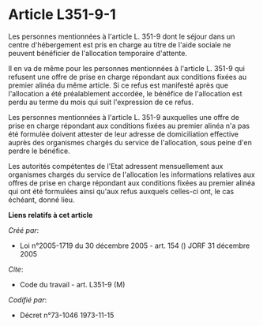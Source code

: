 # Article L351-9-1

Les personnes mentionnées à l'article L. 351-9 dont le séjour dans un centre d'hébergement est pris en charge au titre de
l'aide sociale ne peuvent bénéficier de l'allocation temporaire d'attente.

Il en va de même pour les personnes mentionnées à l'article L. 351-9 qui refusent une offre de prise en charge répondant aux
conditions fixées au premier alinéa du même article. Si ce refus est manifesté après que l'allocation a été préalablement
accordée, le bénéfice de l'allocation est perdu au terme du mois qui suit l'expression de ce refus.

Les personnes mentionnées à l'article L. 351-9 auxquelles une offre de prise en charge répondant aux conditions fixées au
premier alinéa n'a pas été formulée doivent attester de leur adresse de domiciliation effective auprès des organismes chargés
du service de l'allocation, sous peine d'en perdre le bénéfice.

Les autorités compétentes de l'Etat adressent mensuellement aux organismes chargés du service de l'allocation les
informations relatives aux offres de prise en charge répondant aux conditions fixées au premier alinéa qui ont été formulées
ainsi qu'aux refus auxquels celles-ci ont, le cas échéant, donné lieu.

**Liens relatifs à cet article**

_Créé par_:

  - Loi n°2005-1719 du 30 décembre 2005 - art. 154 () JORF 31 décembre 2005

_Cite_:

  - Code du travail - art. L351-9 (M)

_Codifié par_:

  - Décret n°73-1046 1973-11-15
